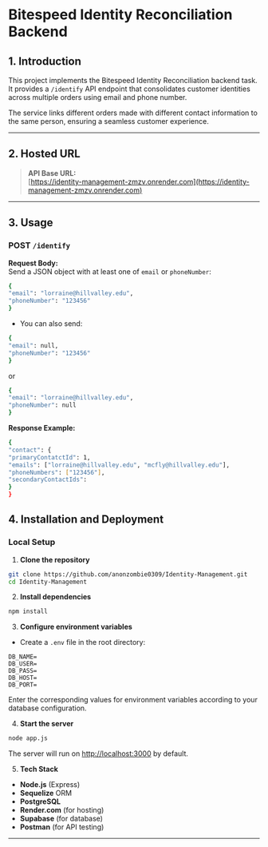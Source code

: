 # Bitespeed Identity Reconciliation Backend

## 1. Introduction

This project implements the Bitespeed Identity Reconciliation backend task.  
It provides a `/identify` API endpoint that consolidates customer identities across multiple orders using email and phone number.

The service links different orders made with different contact information to the same person, ensuring a seamless customer experience.

---

## 2. Hosted URL

> **API Base URL:**  
> [https://identity-management-zmzv.onrender.com](https://identity-management-zmzv.onrender.com)  


---

## 3. Usage

### **POST `/identify`**

**Request Body:**  
Send a JSON object with at least one of `email` or `phoneNumber`:

```bash
{
"email": "lorraine@hillvalley.edu",
"phoneNumber": "123456"
}
```

- You can also send:
```bash
{
"email": null, 
"phoneNumber": "123456" 
}
```
or
```bash
{
"email": "lorraine@hillvalley.edu",
"phoneNumber": null
}
```

**Response Example:**
```bash
{
"contact": {
"primaryContatctId": 1,
"emails": ["lorraine@hillvalley.edu", "mcfly@hillvalley.edu"],
"phoneNumbers": ["123456"],
"secondaryContactIds":
}
}
```
## 4. Installation and Deployment

### **Local Setup**

1. **Clone the repository**
```bash
git clone https://github.com/anonzombie0309/Identity-Management.git
cd Identity-Management
```

2. **Install dependencies**
```bash
npm install
```

3. **Configure environment variables**
- Create a `.env` file in the root directory:
```
DB_NAME=
DB_USER=
DB_PASS=
DB_HOST=
DB_PORT=
```
Enter the corresponding values for environment variables according to your database configuration.

4. **Start the server**
```bash
node app.js
```
The server will run on [http://localhost:3000](http://localhost:3000) by default.

5. **Tech Stack**

- **Node.js** (Express)
- **Sequelize** ORM
- **PostgreSQL**
- **Render.com** (for hosting)
- **Supabase** (for database)
- **Postman** (for API testing)

---




